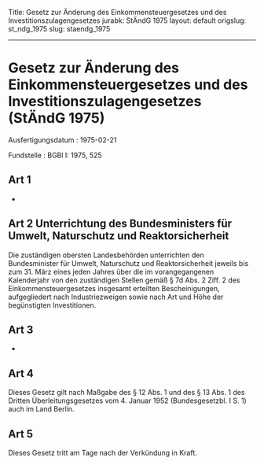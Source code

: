 Title: Gesetz zur Änderung des Einkommensteuergesetzes und des Investitionszulagengesetzes
jurabk: StÄndG 1975
layout: default
origslug: st_ndg_1975
slug: staendg_1975

---

# Gesetz zur Änderung des Einkommensteuergesetzes und des Investitionszulagengesetzes (StÄndG 1975)

Ausfertigungsdatum
:   1975-02-21

Fundstelle
:   BGBl I: 1975, 525



## Art 1

-


## Art 2 Unterrichtung des Bundesministers für Umwelt, Naturschutz und Reaktorsicherheit

Die zuständigen obersten Landesbehörden unterrichten den
Bundesminister für Umwelt, Naturschutz und Reaktorsicherheit jeweils
bis zum 31. März eines jeden Jahres über die im vorangegangenen
Kalenderjahr von den zuständigen Stellen gemäß § 7d Abs. 2 Ziff. 2 des
Einkommensteuergesetzes insgesamt erteilten Bescheinigungen,
aufgegliedert nach Industriezweigen sowie nach Art und Höhe der
begünstigten Investitionen.


## Art 3

-


## Art 4

Dieses Gesetz gilt nach Maßgabe des § 12 Abs. 1 und des § 13 Abs. 1
des Dritten Überleitungsgesetzes vom 4. Januar 1952 (Bundesgesetzbl. I
S. 1) auch im Land Berlin.


## Art 5

Dieses Gesetz tritt am Tage nach der Verkündung in Kraft.

